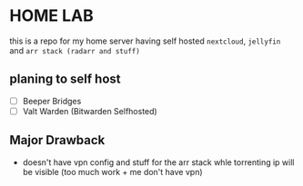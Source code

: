# HOME LAB

this is a repo for my home server
having self hosted `nextcloud`, `jellyfin` and `arr stack (radarr and stuff)`

## planing to self host

- [ ] Beeper Bridges
- [ ] Valt Warden (Bitwarden Selfhosted)

## Major Drawback

- doesn't have vpn config and stuff for the arr stack whle torrenting ip will be visible (too much work + me don't have vpn)
